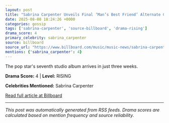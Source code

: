 ```yaml
---
layout: post
title: "Sabrina Carpenter Unveils Final ‘Man’s Best Friend’ Alternate Cover Complete With ‘Special Bonus Track’"
date: 2025-08-08 18:24:26 +0000
categories: gossip
tags: ['sabrina-carpenter', 'source-billboard', 'drama-rising']
drama_score: 4
primary_celebrity: sabrina_carpenter
source: billboard
source_url: "https://www.billboard.com/music/music-news/sabrina-carpenter-mans-best-friend-final-cover-bonus-song-1236039768/"
mentions: {'sabrina_carpenter': 4}
---
```


The pop star's seventh studio album arrives in just three weeks.

**Drama Score:** 4 | **Level:** RISING

**Celebrities Mentioned:** Sabrina Carpenter

[Read full article at Billboard](https://www.billboard.com/music/music-news/sabrina-carpenter-mans-best-friend-final-cover-bonus-song-1236039768/)

---
*This post was automatically generated from RSS feeds. Drama scores are calculated based on mention frequency and source reliability.*
